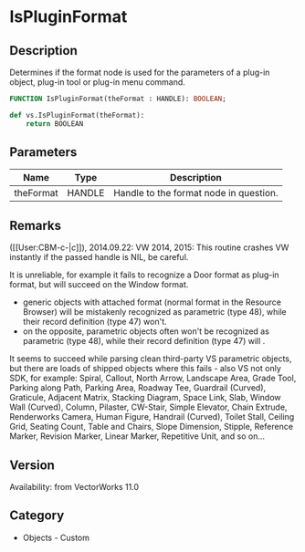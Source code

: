 # IsPluginFormat

## Description
Determines if the format node is used for the parameters of a plug-in object, plug-in tool or plug-in menu command.

```pascal
FUNCTION IsPluginFormat(theFormat : HANDLE): BOOLEAN;
```

```python
def vs.IsPluginFormat(theFormat):
    return BOOLEAN
```

## Parameters
|Name|Type|Description|
|---|---|---|
|theFormat|HANDLE|Handle to the format node in question.|

## Remarks
([[User:CBM-c-|_c_]]), 2014.09.22: VW 2014, 2015: This routine crashes VW instantly if the passed handle is NIL, be careful. 

It is unreliable, for example it fails to recognize a Door format as plug-in format, but will succeed on the Window format. 
* generic objects with attached format (normal format in the Resource Browser) will be mistakenly recognized as parametric (type 48), while their record definition (type 47) won't.
* on the opposite, parametric objects often won't be recognized as parametric (type 48), while their record definition (type 47) will .

It seems to succeed while parsing clean third-party VS parametric objects, but there are loads of shipped objects where this fails - also VS not only SDK, for example: Spiral, Callout, North Arrow, Landscape Area, Grade Tool, Parking along Path, Parking Area, Roadway Tee, Guardrail (Curved), Graticule, Adjacent Matrix, Stacking Diagram, Space Link, Slab, Window Wall (Curved), Column, Pilaster, CW-Stair, Simple Elevator, Chain Extrude, Renderworks Camera, Human Figure, Handrail (Curved), Toilet Stall, Ceiling Grid, Seating Count, Table and Chairs, Slope Dimension, Stipple, Reference Marker, Revision Marker, Linear Marker, Repetitive Unit, and so on...

## Version
Availability: from VectorWorks 11.0

## Category
* Objects - Custom

